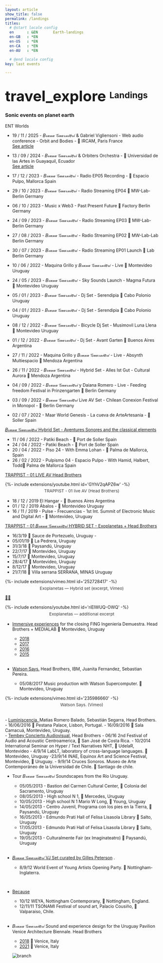 ```yaml
---
layout: article
show_title: false
permalink: /landings
titles:
  # @start locale config
  en      : &EN       Earth-landings
  en-GB   : *EN
  en-US   : *EN
  en-CA   : *EN
  en-AU   : *EN

  # @end locale config
key: last events

---
```

# <span class="material-symbols-outlined" style="font-size: 48px; vertical-align: middle;"> travel_explore </span> Landings
### Sonic events on planet earth



ENT Worlds

- 19 / 11 / 2025  - 𝐵𝓇𝓊𝓃𝒶 𝒢𝓊𝒶𝓇𝓃𝒾𝑒𝓇𝒾 & Gabriel Vigliensoni - Web audio conference - Orbit and Bodies - 📍 IRCAM, Paris France  
  [See article](/lab/en/orbits-and-bodies.html)

- 13 / 09 / 2024  - 𝐵𝓇𝓊𝓃𝒶 𝒢𝓊𝒶𝓇𝓃𝒾𝑒𝓇𝒾 & Orbiters Orchestra - 📍 Universidad de las Artes in Guayaquil, Ecuador  
  [See article](/lab/en/ip-orchestra)

- 17 / 12 / 2023  - 𝐵𝓇𝓊𝓃𝒶 𝒢𝓊𝒶𝓇𝓃𝒾𝑒𝓇𝒾 - Radio EP05 Recording - 📍 Espacio Pulpo, Mallorca Spain 
- 29 / 10 / 2023  - 𝐵𝓇𝓊𝓃𝒶 𝒢𝓊𝒶𝓇𝓃𝒾𝑒𝓇𝒾 - Radio Streaming EP04 📍 MW-Lab-Berlin Germany 
- 06 / 10 / 2023  - Music x Web3 - Past Present Future 📍 Factory Berlin Germany 
- 24 / 09 / 2023  - 𝐵𝓇𝓊𝓃𝒶 𝒢𝓊𝒶𝓇𝓃𝒾𝑒𝓇𝒾 - Radio Streaming EP03 📍 MW-Lab-Berlin Germany 
- 27 / 08 / 2023  - 𝐵𝓇𝓊𝓃𝒶 𝒢𝓊𝒶𝓇𝓃𝒾𝑒𝓇𝒾 - Radio Streaming EP02  📍 MW-Lab-Lab Berlin Germany 
- 30 / 07 / 2023  - 𝐵𝓇𝓊𝓃𝒶 𝒢𝓊𝒶𝓇𝓃𝒾𝑒𝓇𝒾 - Radio Streaming EP01 Launch  📍 Lab Berlin Germany 
- 10 / 06 / 2022  - Maquina Grillo y 𝐵𝓇𝓊𝓃𝒶 𝒢𝓊𝒶𝓇𝓃𝒾𝑒𝓇𝒾 - Live   📍 Montevideo Uruguay 
- 24 / 05 / 2023  - 𝐵𝓇𝓊𝓃𝒶 𝒢𝓊𝒶𝓇𝓃𝒾𝑒𝓇𝒾 - Sky Sounds Launch - Magma Futura 📍 Montevideo Uruguay 
- 05 / 01 / 2023  - 𝐵𝓇𝓊𝓃𝒶 𝒢𝓊𝒶𝓇𝓃𝒾𝑒𝓇𝒾 - Dj Set - Serendipia 📍 Cabo Polonio  Uruguay 
- 04 / 01 / 2023  - 𝐵𝓇𝓊𝓃𝒶 𝒢𝓊𝒶𝓇𝓃𝒾𝑒𝓇𝒾 - Dj Set - Serendipia 📍 Cabo Polonio  Uruguay 
- 08 / 12 / 2022  - 𝐵𝓇𝓊𝓃𝒶 𝒢𝓊𝒶𝓇𝓃𝒾𝑒𝓇𝒾 - Bicycle Dj Set - Musimovil Luna Llena 📍 Montevideo Uruguay 
- 01 / 12 / 2022  - 𝐵𝓇𝓊𝓃𝒶 𝒢𝓊𝒶𝓇𝓃𝒾𝑒𝓇𝒾 - Dj Set - Avant Garten 📍 Buenos Aires  Argentina 
- 27 / 11 / 2022  - Maquina Grillo y 𝐵𝓇𝓊𝓃𝒶 𝒢𝓊𝒶𝓇𝓃𝒾𝑒𝓇𝒾 - Live - Absynth Multiespacio  📍 Mendoza  Argentina 
- 26 / 11 / 2022  - 𝐵𝓇𝓊𝓃𝒶 𝒢𝓊𝒶𝓇𝓃𝒾𝑒𝓇𝒾 - Hybrid Set - Alles Ist Gut - Cultural Aurora  📍 Mendoza  Argentina 

- 04 / 09 / 2022  - 𝐵𝓇𝓊𝓃𝒶 𝒢𝓊𝒶𝓇𝓃𝒾𝑒𝓇𝒾 y Daiana Romero - Live - Feeding freedom Festival in Prinzengarten 📍 Berlin  Germany 
- 03 / 09 / 2022  - 𝐵𝓇𝓊𝓃𝒶 𝒢𝓊𝒶𝓇𝓃𝒾𝑒𝓇𝒾 Live AV Set - Chilean Conexion Festival in Monopol - 📍 Berlin  Germany 
- 02 / 07 / 2022  - Maar World Genesis - La cueva de ArteArtesania - 📍 Soller  Spain 

<a href="https://www.instagram.com/aventuresonores/" rel="Trappist Live" target="_blank">𝐵𝓇𝓊𝓃𝒶 𝒢𝓊𝒶𝓇𝓃𝒾𝑒𝓇𝒾 Hybrid Set - Aventures Sonores and the classical elements</a> 

- 11 / 06 / 2022  - Patiki Beach - 📍 Port de Soller  Spain 
- 24 / 04 / 2022  - Patiki Beach - 📍 Port de Soller  Spain 
- 20 / 04 / 2022  - Piso 24 -  With Emma Lohan - 📍 Palma de Mallorca, Spain
- 26 / 02 / 2022  - Pulpismo 04 -  Espacio Pulpo - With Hamid, Halbert, Todd📍 Palma de Mallorca Spain

<a href="https://youtu.be/GYhV2qAPZ6w" rel="Trappist Live" target="_blank">TRAPPIST - 01 LIVE AV Head Brothers</a>
<div class="hero hero--center hero--dark" style="margin:.75rem 0 1rem;">
  {%- include extensions/youtube.html id='GYhV2qAPZ6w' -%}
  <p style="text-align:center;font-size:.85rem;opacity:.85;margin:.35rem 0 0;">TRAPPIST - 01 live AV (Head Brothers)</p>
</div>

- 18 / 12 / 2019 El Hangar - 📍 Buenos Aires Argentina
- 01 / 12 / 2019 Ábalos - 📍 Montevideo Uruguay
- 16 / 11 / 2019  - Pulse - Frecuencias - 1st Int. Summit of Electronic Music and Digital Art - 📍 Montevideo, Uruguay

<html><a href="https://youtu.be/geiH3eAzo2c" rel="Exoplanetas Hybrid" target="_blank">TRAPPIST - 01 𝐵𝓇𝓊𝓃𝒶 𝒢𝓊𝒶𝓇𝓃𝒾𝑒𝓇𝒾 HYBRID SET - Exoplanetas + Head Brothers</a>
</html>

  - 16/3/19 📍 Sauce de Portezuelo, Uruguay - 
  - 05/01/19 📍 La Pedrera, Uruguay
  - 31/3/18 📍 Paysandú,   Uruguay
  - 22/7/17 📍 Montevideo, Uruguay 
  - 15/7/17 📍 Montevideo, Uruguay
  - 28/4/17 📍 Montevideo, Uruguay
  - 8/12/17 📍 Montevideo, Uruguay
  - 21/7/18 📍 Villa serrana SERRANA, MINAS Uruguay


<div class="hero hero--center hero--dark" style="margin:.75rem 0 0;">
  {%- include extensions/vimeo.html id='252728417' -%}
  <p style="text-align:center;font-size:.85rem;opacity:.85;margin:.35rem 0 0;">Exoplanetas — Hybrid set (excerpt, Vimeo)</p>
</div>

<a href="https://youtu.be/riEIWUQ-OWQ" rel="Exoplanetas Hybrid" target="_blank">🙏🏼</a>
<div class="hero hero--center hero--dark" style="margin:.5rem 0 1rem;">
  {%- include extensions/youtube.html id='riEIWUQ-OWQ' -%}
  <p style="text-align:center;font-size:.85rem;opacity:.85;margin:.35rem 0 0;">Exoplanetas — additional excerpt</p>
</div>

- <a href="http://headbrothers.com/idm2018/" rel="2018" target="_blank">Immersive experiences</a> for the closing FING Ingeniería Demuestra. Head Brothers + MEDIALAB  📍 Montevideo, Uruguay

  - <a href="https://youtu.be/oqCx9AirINA" rel="2018" target="_blank">2018</a>
  - <a href="https://www.youtube.com/watch?v=HSOOaRpHp4s" rel="2017" target="_blank">2017</a>
  - <a href="https://youtu.be/m_ALtO6uhE0" rel="2016" target="_blank">2016</a>
  - <a href="https://www.youtube.com/watch?v=w-FEgGAZaLY" rel="Exoplanetas Hybrid" target="_blank">2015</a>

  <br>
- <a href="https://vimeo.com/235986660" rel="IBM Watson" target="_blank">Watson Says.</a> Head Brothers, IBM, Juanita Fernandez, Sebastian Pereira. 
  - 05/08/2017 Music production with Watson Supercomputer. 📍 Montevideo, Uruguay

<div class="hero hero--center hero--dark" style="margin:.75rem 0 1rem;">
  {%- include extensions/vimeo.html id='235986660' -%}
  <p style="text-align:center;font-size:.85rem;opacity:.85;margin:.35rem 0 0;">Watson Says. (Vimeo)</p>
</div>

  <br>
- <a href="https://vimeo.com/135519258" rel="Luminiscencia" target="_blank">Luminiscencia, </a> Matias Romero Balado, Sebastián Segarra, Head Brothers. 
  - 16/06/2016 📍 Pestana Palace, Lisbon, Portugal. 
  - 16/09/2016 📍 Sala Camacuá, Montevideo, Uruguay. 

  <br>
-     <a href="https://vimeo.com/110938519" rel="Cruces Sonoros" target="_blank">Tembey Concierto Audiovisual</a>, Head Brothers
      - 06/16 2nd Festival of Audio and Acoustic Centroamerica, 📍 San José de Costa Rica.
      - 10/2014 International Seminar on Hyper / Text Narratives NHT, 📍 UdelaR, Montevideo
      -  4/9/14  LabLT, laboratory of cross-language languages. 📍 Montevideo, Uruguay
      -23/9/14 INAE, Equinox Art and Science Festival, Montevideo, 📍 Uruguay. 
      - 9/9/14 Cruces Sonoros. Museo de Arte Contemporáneo de la Universidad de Chile. 📍 Santiago de chile. 
  
  <br>


- Tour 𝐵𝓇𝓊𝓃𝒶 𝒢𝓊𝒶𝓇𝓃𝒾𝑒𝓇𝒾 Soundscapes from the Río Uruguay. 
    - 05/05/2013 - Bastion del Carmen Cultural Center, 📍 Colonia del Sacramento, Uruguay 
    - 08/05/2013 - High school N 1, 📍 Mercedes, Uruguay 
    - 10/05/2013 - High school N 1 Mario W Long, 📍 Young, Uruguay 
    - 14/05/2013 - Centro Juvenil, Programa con los pies en la Tierra, 📍 Paysandú, Uruguay 
    - 16/05/2013 - Edmundo Prati Hall of Felisa Lisasola Library 📍 Salto, Uruguay 
    - 17/05/2013 - Edmundo Prati Hall of Felisa Lisasola Library 📍 Salto, Uruguay 
    - 19/05/2013 - Culturalmente Fair (ex Imaginateatro) 📍 Paysandú, Uruguay 

  <br>
- <a href="http://www.truthandliesmusic.com/projects/2014/3/23/ox5wi8hue9l4p659afj4789efsoxxm" rel="VJ Set for Gilles Peterson" target="_blank">𝐵𝓇𝓊𝓃𝒶 𝒢𝓊𝒶𝓇𝓃𝒾𝑒𝓇𝒾 VJ Set curated by Gilles Peterson</a> . 
    - 8/9/12  World Event of Young Artists Opening Party.  📍 Nottingham-Inglaterra.

       <br>
- <a href="https://www.youtube.com/watch?v=OcP2sSbR5H4" rel="Because" target="_blank">Because</a>
  - 10/12 WEYA, Nottingham Contemporany, 📍 Nottingham, England.
  - 12/11/11 TSONAMI Festival of sound art, Palacio Cousiño, 📍 Valparaiso, Chile.  

  <br>
- 𝐵𝓇𝓊𝓃𝒶 𝒢𝓊𝒶𝓇𝓃𝒾𝑒𝓇𝒾 Sound and experience design for the Uruguay Pavilion Venice Architecture Biennale. Head Brothers 
  - <a href="http://headbrothers.com/prison-to-prison" rel="2018" target="_blank">2018</a> 📍 Venice, Italy 
  - <a href="https://www.proximamente.uy/" rel="2021" target="_blank">2021</a> 📍 Venice, Italy 


  ![branch](/img/branch.png)

